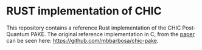 # RUST implementation of CHIC

This repository contains a reference Rust implementation of the CHIC Post-Quantum PAKE. The original reference implementation in C, from the [paper](https://eprint.iacr.org/2024/308) can be seen here: https://github.com/mbbarbosa/chic-pake. 

